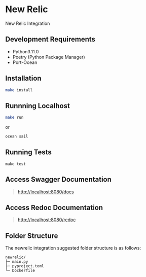 # New Relic

New Relic Integration

## Development Requirements

- Python3.11.0
- Poetry (Python Package Manager)
- Port-Ocean

## Installation

```sh
make install
```

## Runnning Localhost
```sh
make run
```
or
```sh
ocean sail
```

## Running Tests

`make test`

## Access Swagger Documentation

> <http://localhost:8080/docs>

## Access Redoc Documentation

> <http://localhost:8080/redoc>


## Folder Structure
The newrelic integration suggested folder structure is as follows:

```
newrelic/
├─ main.py
├─ pyproject.toml
└─ Dockerfile
```